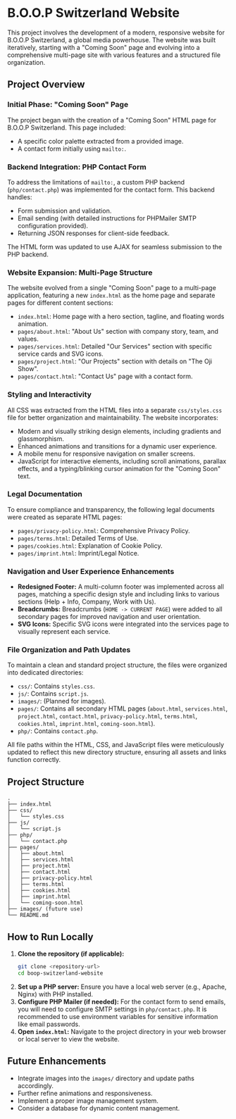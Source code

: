 # B.O.O.P Switzerland Website

This project involves the development of a modern, responsive website for B.O.O.P Switzerland, a global media powerhouse. The website was built iteratively, starting with a "Coming Soon" page and evolving into a comprehensive multi-page site with various features and a structured file organization.

## Project Overview

### Initial Phase: "Coming Soon" Page

The project began with the creation of a "Coming Soon" HTML page for B.O.O.P Switzerland. This page included:

*   A specific color palette extracted from a provided image.
*   A contact form initially using `mailto:`.

### Backend Integration: PHP Contact Form

To address the limitations of `mailto:`, a custom PHP backend (`php/contact.php`) was implemented for the contact form. This backend handles:

*   Form submission and validation.
*   Email sending (with detailed instructions for PHPMailer SMTP configuration provided).
*   Returning JSON responses for client-side feedback.

The HTML form was updated to use AJAX for seamless submission to the PHP backend.

### Website Expansion: Multi-Page Structure

The website evolved from a single "Coming Soon" page to a multi-page application, featuring a new `index.html` as the home page and separate pages for different content sections:

*   `index.html`: Home page with a hero section, tagline, and floating words animation.
*   `pages/about.html`: "About Us" section with company story, team, and values.
*   `pages/services.html`: Detailed "Our Services" section with specific service cards and SVG icons.
*   `pages/project.html`: "Our Projects" section with details on "The Oji Show".
*   `pages/contact.html`: "Contact Us" page with a contact form.

### Styling and Interactivity

All CSS was extracted from the HTML files into a separate `css/styles.css` file for better organization and maintainability. The website incorporates:

*   Modern and visually striking design elements, including gradients and glassmorphism.
*   Enhanced animations and transitions for a dynamic user experience.
*   A mobile menu for responsive navigation on smaller screens.
*   JavaScript for interactive elements, including scroll animations, parallax effects, and a typing/blinking cursor animation for the "Coming Soon" text.

### Legal Documentation

To ensure compliance and transparency, the following legal documents were created as separate HTML pages:

*   `pages/privacy-policy.html`: Comprehensive Privacy Policy.
*   `pages/terms.html`: Detailed Terms of Use.
*   `pages/cookies.html`: Explanation of Cookie Policy.
*   `pages/imprint.html`: Imprint/Legal Notice.

### Navigation and User Experience Enhancements

*   **Redesigned Footer:** A multi-column footer was implemented across all pages, matching a specific design style and including links to various sections (Help + Info, Company, Work with Us).
*   **Breadcrumbs:** Breadcrumbs (`HOME -> CURRENT PAGE`) were added to all secondary pages for improved navigation and user orientation.
*   **SVG Icons:** Specific SVG icons were integrated into the services page to visually represent each service.

### File Organization and Path Updates

To maintain a clean and standard project structure, the files were organized into dedicated directories:

*   `css/`: Contains `styles.css`.
*   `js/`: Contains `script.js`.
*   `images/`: (Planned for images).
*   `pages/`: Contains all secondary HTML pages (`about.html`, `services.html`, `project.html`, `contact.html`, `privacy-policy.html`, `terms.html`, `cookies.html`, `imprint.html`, `coming-soon.html`).
*   `php/`: Contains `contact.php`.

All file paths within the HTML, CSS, and JavaScript files were meticulously updated to reflect this new directory structure, ensuring all assets and links function correctly.

## Project Structure

```
.
├── index.html
├── css/
│   └── styles.css
├── js/
│   └── script.js
├── php/
│   └── contact.php
├── pages/
│   ├── about.html
│   ├── services.html
│   ├── project.html
│   ├── contact.html
│   ├── privacy-policy.html
│   ├── terms.html
│   ├── cookies.html
│   ├── imprint.html
│   └── coming-soon.html
├── images/ (future use)
└── README.md
```

## How to Run Locally

1.  **Clone the repository (if applicable):**
    ```bash
    git clone <repository-url>
    cd boop-switzerland-website
    ```
2.  **Set up a PHP server:** Ensure you have a local web server (e.g., Apache, Nginx) with PHP installed.
3.  **Configure PHP Mailer (if needed):** For the contact form to send emails, you will need to configure SMTP settings in `php/contact.php`. It is recommended to use environment variables for sensitive information like email passwords.
4.  **Open `index.html`:** Navigate to the project directory in your web browser or local server to view the website.

## Future Enhancements

*   Integrate images into the `images/` directory and update paths accordingly.
*   Further refine animations and responsiveness.
*   Implement a proper image management system.
*   Consider a database for dynamic content management.
